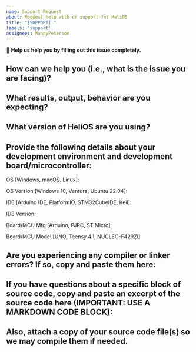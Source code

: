 ```yaml
---
name: Support Request
about: Request help with or support for HeliOS
title: "[SUPPORT] "
labels: 'support'
assignees: MannyPeterson
---
```


:dart: **Help us help you by filling out this issue completely.**
## How can we help you (i.e., what is the issue you are facing)?


## What results, output, behavior are you expecting?


## What version of HeliOS are you using?


## Provide the following details about your development environment and development board/microcontroller:

OS [Windows, macOS, Linux]:

OS Version [Windows 10, Ventura, Ubuntu 22.04]:

IDE [Arduino IDE, PlatformIO, STM32CubeIDE, Keil]:

IDE Version:

Board/MCU Mfg [Arduino, PJRC, ST Micro]:

Board/MCU Model [UNO, Teensy 4.1, NUCLEO-F429ZI]:

## Are you experiencing any compiler or linker errors? If so, copy and paste them here:


## If you have questions about a specific block of source code, copy and paste an excerpt of the source code here **(IMPORTANT: USE A MARKDOWN CODE BLOCK)**:


## Also, attach a copy of your source code file(s) so we may compile them if needed.

